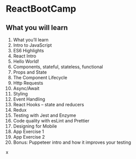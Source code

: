 # ReactBootCamp

## What you will learn
1. What you’ll learn​
1. Intro to JavaScript​
1. ES6 Highlights​
1. React Intro​
1. Hello World!​
1. Components, stateful, stateless, functional​
1. Props and State​
1. The Component Lifecycle​
1. Http Requests​
1. Async/Await​
1. Styling
1. Event Handling​
1. React Hooks – state and reducers​
1. Redux​
1. Testing with Jest and Enzyme​
1. Code quality with esLint and Prettier​
1. Designing for Mobile​
1. App Exercise 1​
1. App Exercise 2​
1. Bonus: Puppeteer intro and how it improves your testing

x